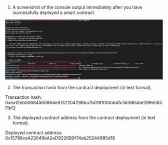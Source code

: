 
1. A screenshot of the console output immediately after you have successfully deployed a smart contract.

![Alt text](deploy-console-output.png?raw=true "Screenshot of console output after deployment")

2. The transaction hash from the contract deployment (in text format).

Transaction hash: 0xea12eb00684560864e6132204298ba7b0181f00bb4fc56386abe299e565f1bf2

3. The deployed contract address from the contract deployment (in text format).

Deployed contract address: 0x15786ceA23049bA2eD9226B9f74ab25244985d18
